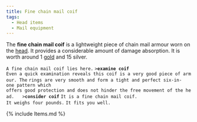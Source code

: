 ```yaml
---
title: Fine chain mail coif
tags:
  - Head items
  - Mail equipment
---
```

The **fine chain mail coif** is a lightweight piece of chain mail armour
worn on the [head](head "wikilink"). It provides a considerable amount
of damage absorption. It is worth around 1 [gold](gold "wikilink") and
15 silver.

`A fine chain mail coif lies here.`
`>`**`examine coif`**
`Even a quick examination reveals this coif is a very good piece of armour. The`
`rings are very smooth and form a tight and perfect six-in-one pattern which `
`offers good protection and does not hinder the free movement of the head. `
` `
`>`**`consider coif`**
`It is a fine chain mail coif.`
`It weighs four pounds.`
`It fits you well.`

{% include Items.md %}
 